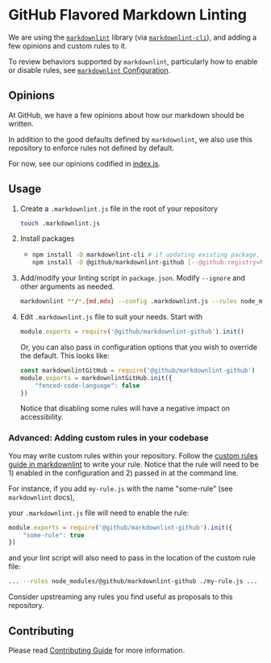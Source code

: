 # GitHub Flavored Markdown Linting

We are using the [`markdownlint`](https://github.com/DavidAnson/markdownlint) library (via [`markdownlint-cli`](https://github.com/igorshubovych/markdownlint-cli)), and adding a few opinions and custom rules to it.

To review behaviors supported by `markdownlint`, particularly how to enable or disable rules, see [`markdownlint` Configuration](https://github.com/DavidAnson/markdownlint#configuration).

## Opinions

At GitHub, we have a few opinions about how our markdown should be written.

In addition to the good defaults defined by `markdownlint`, we also use this repository to enforce rules not defined by default.

For now, see our opinions codified in [index.js](./index.js).

## Usage

1. Create a `.markdownlint.js` file in the root of your repository

    ```bash
    touch .markdownlint.js
    ```

2. Install packages

    - ```bash
      npm install -D markdownlint-cli # if updating existing package, check for updates
      npm install -D @github/markdownlint-github [--@github:registry=https://registry.npmjs.org]
      ```

3. Add/modify your linting script in `package.json`. Modify `--ignore` and other arguments as needed.

    ```bash
    markdownlint **/*.{md,mdx} --config .markdownlint.js --rules node_modules/@github/markdownlint-github --ignore node_modules
    ```

4. Edit `.markdownlint.js` file to suit your needs. Start with

    ```js
    module.exports = require('@github/markdownlint-github').init()
    ```

    Or, you can also pass in configuration options that you wish to override the default. This looks like:

    ```js
    const markdownlintGitHub = require('@github/markdownlint-github')
    module.exports = markdownlintGitHub.init({
        "fenced-code-language": false
    })
    ```

    Notice that disabling some rules will have a negative impact on accessibility.

### Advanced: Adding custom rules in your codebase

You may write custom rules within your repository. Follow the [custom rules guide in markdownlint](https://github.com/DavidAnson/markdownlint/blob/main/doc/CustomRules.md) to write your rule. Notice that the rule will need to be 1) enabled in the configuration and 2) passed in at the command line.

For instance, if you add `my-rule.js` with the name "some-rule" (see `markdownlint` docs),

your `.markdownlint.js` file will need to enable the rule:

```js
module.exports = require('@github/markdownlint-github').init({
    "some-rule": true
})
```

and your lint script will also need to pass in the location of the custom rule file:

```bash
... --rules node_modules/@github/markdownlint-github ./my-rule.js ...
```

Consider upstreaming any rules you find useful as proposals to this repository.

## Contributing

Please read [Contributing Guide](./CONTRIBUTING.md) for more information.
